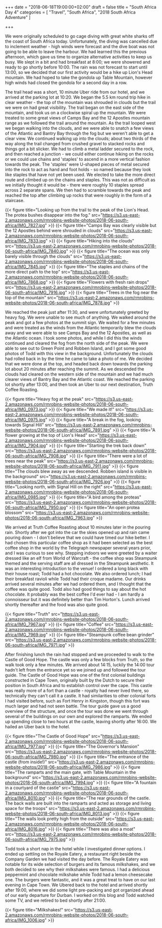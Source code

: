 +++
date = "2018-06-18T19:00:00+02:00"
draft = false
title = "South Africa Day 4"
categories = [ "Travel", "South Africa", "2018 South Africa Adventure" ]

+++

We were originally scheduled to go cage diving with great white sharks off the coast of South Africa today. Unfortunately, the diving was cancelled due to inclement weather - high winds were forecast and the dive boat was not going to be able to leave the harbour. We had learned this the previous afternoon, which gave us time to organize alternative activities to keep us busy. We slept in a bit and had breakfast at 8:00; we were showered and ready to go shortly before 10:00. The rain was not forecast to start until 13:00, so we decided that our first activity would be a hike up Lion's Head mountain. We had hoped to take the gondola up Table Mountain, however high winds had closed the gondola for a second day in a row.

The trail head was a short, 10 minute Uber ride from our hotel, and we arrived at the parking lot at 10:20. We began the 5.5 km round trip hike in clear weather - the top of the mountain was shrouded in clouds but the trail we were on had great visibility. The trail began on the east side of the mountain, and took us on a clockwise spiral up the mountain. We were treated to some great views of Camps Bay and the 12 Apostles mountain range as we followed the trail around the mountain. As the trail looped west we began walking into the clouds, and we were able to snatch a few views of the Atlantic and Bantry Bay through the fog but we weren't able to get a clear view. We continued walking up into the clouds; about two thirds of the way along the trail changed from crushed gravel to stacked rocks and things got a bit slicker. We had to climb a metal ladder secured to the rock, and then reached a junction - we could either continue hiking on the rocks or we could use chains and 'staples' to ascend in a more vertical fashion towards the peak. The 'staples' were U-shaped pieces of metal secured into the rock to act as hand and foot holds - so named because they look like staples that have not yet been used. We elected to take the more direct route and climbed up on the chains and staples. This was not as difficult as we initially thought it would be - there were roughly 10 staples spread across 2 separate spans. We then had to scramble towards the peak and reached the top after climbing up rocks that were roughly in the form of a staircase.

{{< figure title="Looking up from the trail to the peak of the Lion's Head. The protea bushes disappear into the fog." src="https://s3.us-east-2.amazonaws.com/rmrobins-website-photos/2018-06-south-africa/IMG_7827.jpg" >}}
{{< figure title="Camps Bay was clearly visible but the 12 Apostles behind were shrouded in clouds" src="https://s3.us-east-2.amazonaws.com/rmrobins-website-photos/2018-06-south-africa/IMG_7833.jpg" >}}
{{< figure title="Hiking into the clouds" src="https://s3.us-east-2.amazonaws.com/rmrobins-website-photos/2018-06-south-africa/IMG_7840.jpg" >}}
{{< figure title="The ocean was only barely visible through the clouds" src="https://s3.us-east-2.amazonaws.com/rmrobins-website-photos/2018-06-south-africa/IMG_7845.jpg" >}}
{{< figure title="The staples and chains of the more direct path to the top" src="https://s3.us-east-2.amazonaws.com/rmrobins-website-photos/2018-06-south-africa/IMG_7868.jpg" >}}
{{< figure title="Flowers with fresh rain drops" src="https://s3.us-east-2.amazonaws.com/rmrobins-website-photos/2018-06-south-africa/IMG_7916.jpg" >}}
{{< figure title="Trees in the fog near the top of the mountain" src="https://s3.us-east-2.amazonaws.com/rmrobins-website-photos/2018-06-south-africa/IMG_7878.jpg" >}}

We reached the peak just after 11:30, and were unfortunately greeted by heavy fog. We were unable to see much of anything. We walked around the peak and got a few photos at the summit sign. We waited for a few minutes and were treated as the winds from the Atlantic temporarily blew the clouds away and we were able to see Camps Bay and the 12 Apostles, as well as the Atlantic ocean. I took some photos, and while I did this the winds continued and cleared the fog from the north side of the peak. We were able to see out to Green Point and Robben Island, and I got some good photos of Todd with this view in the background. Unfortunately the clouds had rolled back in by the time he came to take a photo of me. We decided that we were done at the top, and headed back down towards the parking lot about 20 minutes after reaching the summit. As we descended the clouds had cleared on the western side of the mountain and we had much clearer views of Bantry Bay and the Atlantic coast. We reached the parking lot shortly after 13:00, and then took an Uber to our next destination, Truth Coffee Roasting.

{{< figure title="Heavy fog at the peak" src="https://s3.us-east-2.amazonaws.com/rmrobins-website-photos/2018-06-south-africa/IMG_0973.jpg" >}}
{{< figure title="We made it!" src="https://s3.us-east-2.amazonaws.com/rmrobins-website-photos/2018-06-south-africa/IMG_0975.jpg" >}}
{{< figure title="A break in the fog, looking towards Signal Hill" src="https://s3.us-east-2.amazonaws.com/rmrobins-website-photos/2018-06-south-africa/IMG_7891.jpg" >}}
{{< figure title="A flower growing at the top of Lion's Head" src="https://s3.us-east-2.amazonaws.com/rmrobins-website-photos/2018-06-south-africa/IMG_7904.jpg" >}}
{{< figure title="Starting the trek back down" src="https://s3.us-east-2.amazonaws.com/rmrobins-website-photos/2018-06-south-africa/IMG_7908.jpg" >}}
{{< figure title="There were a lot of trees near the peak" src="https://s3.us-east-2.amazonaws.com/rmrobins-website-photos/2018-06-south-africa/IMG_7911.jpg" >}}
{{< figure title="The clouds blew away as we descended. Robben island is visible in the background" src="https://s3.us-east-2.amazonaws.com/rmrobins-website-photos/2018-06-south-africa/IMG_7926.jpg" >}}
{{< figure title="Looking north, with Signal Hill on the right" src="https://s3.us-east-2.amazonaws.com/rmrobins-website-photos/2018-06-south-africa/IMG_0985.jpg" >}}
{{< figure title="A bird among the proteas" src="https://s3.us-east-2.amazonaws.com/rmrobins-website-photos/2018-06-south-africa/IMG_7950.jpg" >}}
{{< figure title="An open protea blossom" src="https://s3.us-east-2.amazonaws.com/rmrobins-website-photos/2018-06-south-africa/IMG_7963.jpg" >}}

We arrived at Truth Coffee Roasting about 10 minutes later in the pouring rain. Shortly after we got into the car the skies opened up and rain came pouring down - I don't believe that we could have timed our hike better. I had chosen this particular coffee shop as it had been selected as the best coffee shop in the world by the Telegraph newspaper several years prior, and I was curious to see why. Stepping indoors we were greeted by a waiter dressed like an elf from World of Warcraft - the coffee shop was Steampunk themed and the serving staff are all dressed in the Steampunk aesthetic. It was an interesting introduction to the venue! I ordered a long black with their house roast; Todd had a hot chocolate. We also ordered lunch; I had their breakfast ravioli while Todd had their croque madame. Our drinks arrived several minutes after we had ordered them, and I thought that the coffee was quite good. Todd also had good things to say about the hot chocolate. It probably was the best coffee I'd ever had - I am hardly a connoisseur but it was definitely better than Tim Horton's. Lunch arrived shortly thereafter and the food was also quite good.

{{< figure title="Truth" src="https://s3.us-east-2.amazonaws.com/rmrobins-website-photos/2018-06-south-africa/IMG_7967.jpg" >}}
{{< figure title="Coffee" src="https://s3.us-east-2.amazonaws.com/rmrobins-website-photos/2018-06-south-africa/IMG_7969.jpg" >}}
{{< figure title="Steampunk coffee bean grinder" src="https://s3.us-east-2.amazonaws.com/rmrobins-website-photos/2018-06-south-africa/IMG_7971.jpg" >}}

After finishing lunch the rain had stopped and we proceeded to walk to the Castle of Good Hope. The castle was only a few blocks from Truth, so the walk took only a few minutes. We arrived about 14:15, luckily the 14:00 tour hadn't left from the entrance yet so we joined up and followed the tour guide. The Castle of Good Hope was one of the first colonial buildings constructed in Cape Town, originally built by the Dutch to secure their position in South Africa and to establish control over the cape. This castle was really more of a fort than a castle - royalty had never lived there, so technically they can't call it a castle. It had similarities to other colonial forts I had visited before, such as Fort Henry in Kingston, though this fort was much larger and had not seen battle. The tour guide gave us a good overview of the structure, and once the tour was done we went through several of the buildings on our own and explored the ramparts. We ended up spending close to two hours at the castle, leaving shortly after 16:00. We hailed an Uber back to the hotel.

{{< figure title="The Castle of Good Hope" src="https://s3.us-east-2.amazonaws.com/rmrobins-website-photos/2018-06-south-africa/IMG_7977.jpg" >}}
{{< figure title="The Governor's Mansion" src="https://s3.us-east-2.amazonaws.com/rmrobins-website-photos/2018-06-south-africa/IMG_7980.jpg" >}}
{{< figure title="The entrance of the castle (from inside!)" src="https://s3.us-east-2.amazonaws.com/rmrobins-website-photos/2018-06-south-africa/IMG_7986.jpg" >}}
{{< figure title="The ramparts and the main gate, with Table Mountain in the background" src="https://s3.us-east-2.amazonaws.com/rmrobins-website-photos/2018-06-south-africa/IMG_7994.jpg" >}}
{{< figure title="A fountain in a courtyard of the castle" src="https://s3.us-east-2.amazonaws.com/rmrobins-website-photos/2018-06-south-africa/IMG_8010.jpg" >}}
{{< figure title="The rear grounds of the castle. The back walls are built into the ramparts and acted as storage and living space for the troops" src="https://s3.us-east-2.amazonaws.com/rmrobins-website-photos/2018-06-south-africa/IMG_8013.jpg" >}}
{{< figure title="The walls look pretty high from the outside" src="https://s3.us-east-2.amazonaws.com/rmrobins-website-photos/2018-06-south-africa/IMG_8016.jpg" >}}
{{< figure title="There was also a moat" src="https://s3.us-east-2.amazonaws.com/rmrobins-website-photos/2018-06-south-africa/IMG_7975.jpg" >}}

Todd took a short nap in the hotel while I investigated dinner options. I ended up settling on the Royale Eatery, a restaurant right beside the Company Garden we had visited the day before. The Royale Eatery was notable for its wide selection of burgers and its famous milkshakes, and we both decided to see why their milkshakes were famous. I had a delicious peppermint and chocolate milkshake while Todd had a lemon cheesecake one. The burgers were fantastic, and it was a great treat to have on our last evening in Cape Town. We Ubered back to the hotel and arrived shortly after 19:00, where we did some light pre-packing and got organized ahead of our early departure for Durban. I worked on this blog and Todd watched some TV, and we retired to bed shortly after 21:00.

{{< figure title="Milkshakes!" src="https://s3.us-east-2.amazonaws.com/rmrobins-website-photos/2018-06-south-africa/IMG_1006.jpg" >}}
